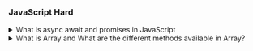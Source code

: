 ### JavaScript Hard

<details>

  <summary>What is async await and promises in JavaScript</summary>

Generally, in JavaScript, everything is executed sequentially (synchronously), and because of some `long-running` function, we have to wait before executing the next line. In such cases, we use the `async` keyword in a front of function.

An `async function` in JavaScript returns a `Promise` and moves on to the next execution task. Promises are indications that these functions will return something. **Promises** have `three states`.

1. **Pending** - it means it have not returned anything and it is in the initial stage.
2. **Resolved** - it means function has returned something.
3. **Rejected** - it means function was not able to return any value due to some `error`.

with help of `await` keyword we can make this function to wait until the promise is resolved.

examples:

```js
function longRunningTask() {
  return new Promise((resolve, reject) => {
    const randomNumber = Math.random() * 10;

    setTimeout(() => {
      if (randomNumber > 5) {
        resolve(
          `Task completed successfully with random value: ${randomNumber}`
        );
      } else {
        reject(`Task failed with random value: ${randomNumber}`);
      }
    }, 5000);
  });
}

async function performAsyncTask() {
  console.log("Start of async task");

  try {
    const result = await longRunningTask();
    console.log(result);
  } catch (error) {
    console.error(error);
  }

  console.log("End of async task");
}

performAsyncTask();
```

There's a function called `longRunningTask()` that act to do a `time-consuming` execution by creating a random number. This function uses `return Promise`, and the result of this promise can either be a **success or failure**, depending on a random number. The function takes about 5 seconds to let us know if it worked or not, using `setTimeout()` function.

Then, there's another function called `performAsyncTask()`. This one uses the **await** keyword to stop and wait until `longRunningTask()` function finishes its execution (to wait for promise to be resolved or rejected).

It logs the `Start of async task`, waits for it to finish, and then logs the `result or an error`. Finally, it logs `End of async task"`.

</details>

<details>
  <summary>What is Array and What are the different methods available in Array?</summary>


**Array:** an array is a data structure that allows you to store and organize multiple values in a single variable. It uses a numerical index to access and retrieve individual elements. Arrays are defined using square brackets `[]` and each element in the array is separated by a `comma` . Array index always start from `0`.

```js
const students = ["Harshali", "Chandani", "Rani", "Samiksha"];
console.log(students)[
  // output
  ("Harshali", "Chandani", "Rani", "Samiksh")
];
```

**Methods on Array:**

**1.lenth:** length `represents` the number of elements in the array.

**2.push():** To `add` element from the end of array.

**3.pop():** To `remove` element from the end of array.

**4.unshift():** To `insert` element from the start of array.

**5.shift():** To `delete` elements from the start of array.

**6.splice():** This function can perform `insertion` and `deletion` at once.

**7.join():** Convert array to `string` default separator is` ,` but we can change it.

**8.reverse():** Converts an array in` reverse` order or `decending` order.

**9.indexOf( ):** indexOf() method is used to `find` an array of element.

**10.sort():** Converts an array in `ascending` order.

</details>
